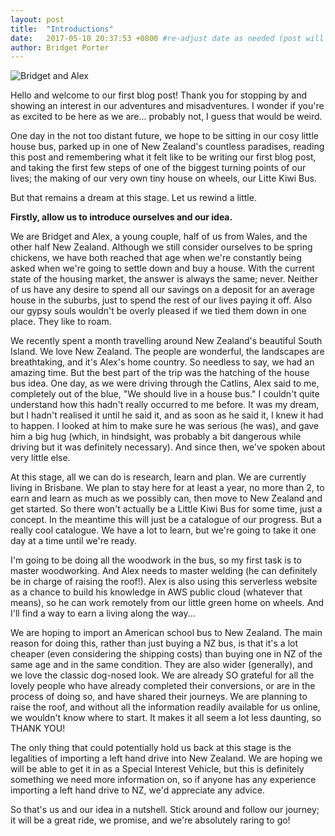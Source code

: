 ```yaml
---
layout: post
title:  "Introductions"
date:   2017-05-10 20:37:53 +0800 #re-adjust date as needed (post will not be shown untill that date)
author: Bridget Porter
---
```


![Bridget and Alex]({{site.url}}/images/)

Hello and welcome to our first blog post! Thank you for stopping by and showing an interest in our adventures and misadventures. I wonder if you're as excited to be here as we are... probably not, I guess that would be weird.

One day in the not too distant future, we hope to be sitting in our cosy little house bus, parked up in one of New Zealand's countless paradises, reading this post and remembering what it felt like to be writing our first blog post, and taking the first few steps of one of the biggest turning points of our lives; the making of our very own tiny house on wheels, our Litte Kiwi Bus.

But that remains a dream at this stage. Let us rewind a little.

<!--more--> 

**Firstly, allow us to introduce ourselves and our idea.** 

We are Bridget and Alex, a young couple, half of us from Wales, and the other half New Zealand. Although we still consider ourselves to be spring chickens, we have both reached that age when we're constantly being asked when we're going to settle down and buy a house. With the current state of the housing market, the answer is always the same; never. Neither of us have any desire to spend all our savings on a deposit for an average house in the suburbs, just to spend the rest of our lives paying it off. Also our gypsy souls wouldn't be overly pleased if we tied them down in one place. They like to roam.

We recently spent a month travelling around New Zealand's beautiful South Island. We love New Zealand. The people are wonderful, the landscapes are breathtaking, and it's Alex's home country. So needless to say, we had an amazing time. But the best part of the trip was the hatching of the house bus idea. One day, as we were driving through the Catlins, Alex said to me, completely out of the blue, "We should live in a house bus." I couldn't quite understand how this hadn't really occurred to me before. It was my dream, but I hadn't realised it until he said it, and as soon as he said it, I knew it had to happen. I looked at him to make sure he was serious (he was), and gave him a big hug (which, in hindsight, was probably a bit dangerous while driving but it was definitely necessary). And since then, we've spoken about very little else.

At this stage, all we can do is research, learn and plan. We are currently living in Brisbane. We plan to stay here for at least a year, no more than 2, to earn and learn as much as we possibly can, then move to New Zealand and get started. So there won't actually be a Little Kiwi Bus for some time, just a concept. In the meantime this will just be a catalogue of our progress. But a really cool catalogue. We have a lot to learn, but we're going to take it one day at a time until we're ready.

I'm going to be doing all the woodwork in the bus, so my first task is to master woodworking. And Alex needs to master welding (he can definitely be in charge of raising the roof!). Alex is also using this serverless website as a chance to build his knowledge in AWS public cloud (whatever that means), so he can work remotely from our little green home on wheels. And I'll find a way to earn a living along the way...

We are hoping to import an American school bus to New Zealand. The main reason for doing this, rather than just buying a NZ bus, is that it's a lot cheaper (even considering the shipping costs) than buying one in NZ of the same age and in the same condition. They are also wider (generally), and we love the classic dog-nosed look. We are already SO grateful for all the lovely people who have already completed their conversions, or are in the process of doing so, and have shared their journeys.  We are planning to raise the roof, and without all the information readily available for us online, we wouldn't know where to start. It makes it all seem a lot less daunting, so THANK YOU!

The only thing that could potentially hold us back at this stage is the legalities of importing a left hand drive into New Zealand. We are hoping we will be able to get it in as a Special Interest Vehicle, but this is definitely something we need more information on, so if anyone has any experience importing a left hand drive to NZ, we'd appreciate any advice.

So that's us and our idea in a nutshell. Stick around and follow our journey; it will be a great ride, we promise, and we're absolutely raring to go!
